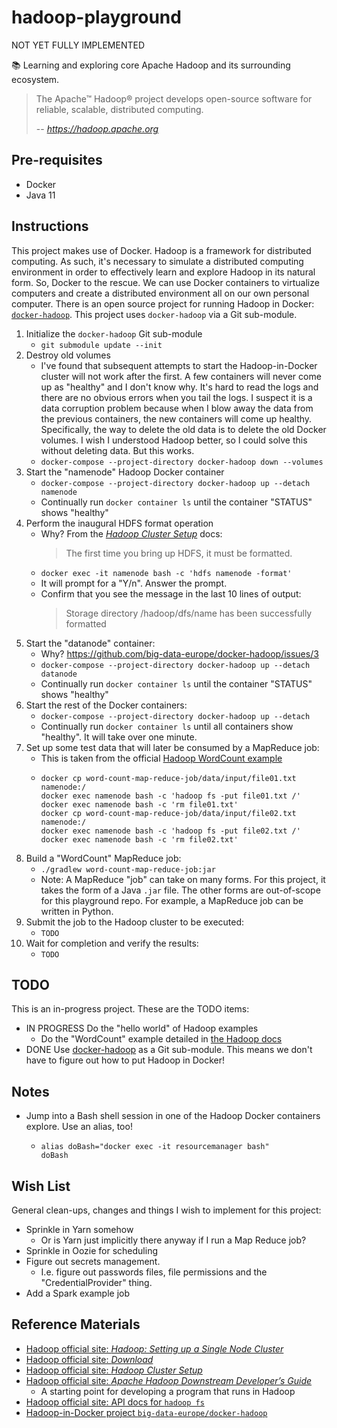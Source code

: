 # hadoop-playground

NOT YET FULLY IMPLEMENTED

📚 Learning and exploring core Apache Hadoop and its surrounding ecosystem.

> The Apache™ Hadoop® project develops open-source software for reliable, scalable, distributed computing.
>
>  -- <cite>https://hadoop.apache.org</cite>

## Pre-requisites

* Docker
* Java 11

## Instructions

This project makes use of Docker. Hadoop is a framework for distributed computing. As such, it's necessary to simulate
a distributed computing environment in order to effectively learn and explore Hadoop in its natural form. So, Docker to
the rescue. We can use Docker containers to virtualize computers and create a distributed environment all on our own
personal computer. There is an open source project for running Hadoop in Docker: [`docker-hadoop`](https://github.com/big-data-europe/docker-hadoop).
This project uses `docker-hadoop` via a Git sub-module.

1. Initialize the `docker-hadoop` Git sub-module
   * `git submodule update --init`
1. Destroy old volumes
   * I've found that subsequent attempts to start the Hadoop-in-Docker cluster will not work after the first. A few containers
     will never come up as "healthy" and I don't know why. It's hard to read the logs and there are no obvious errors when
     you tail the logs. I suspect it is a data corruption problem because when I blow away the data from the previous containers,
     the new containers will come up healthy. Specifically, the way to delete the old data is to delete the old Docker volumes.
     I wish I understood Hadoop better, so I could solve this without deleting data. But this works.
   * `docker-compose --project-directory docker-hadoop down --volumes`
1. Start the "namenode" Hadoop Docker container
   * `docker-compose --project-directory docker-hadoop up --detach namenode`
   * Continually run `docker container ls` until the container "STATUS" shows "healthy"
1. Perform the inaugural HDFS format operation
   * Why? From the [*Hadoop Cluster Setup*](https://hadoop.apache.org/docs/stable/hadoop-project-dist/hadoop-common/ClusterSetup.html) docs:
     > The first time you bring up HDFS, it must be formatted.
   * `docker exec -it namenode bash -c 'hdfs namenode -format'`
   * It will prompt for a "Y/n". Answer the prompt.
   * Confirm that you see the message in the last 10 lines of output:
     > Storage directory /hadoop/dfs/name has been successfully formatted
1. Start the "datanode" container:
   * Why? https://github.com/big-data-europe/docker-hadoop/issues/3
   * `docker-compose --project-directory docker-hadoop up --detach datanode`
   * Continually run `docker container ls` until the container "STATUS" shows "healthy"
1. Start the rest of the Docker containers:
   * `docker-compose --project-directory docker-hadoop up --detach`
   * Continually run `docker container ls` until all containers show "healthy". It will take over one minute.
1. Set up some test data that will later be consumed by a MapReduce job:
   * This is taken from the official [Hadoop WordCount example](https://hadoop.apache.org/docs/current/hadoop-mapreduce-client/hadoop-mapreduce-client-core/MapReduceTutorial.html#Example:_WordCount_v1.0)
   * ```
     docker cp word-count-map-reduce-job/data/input/file01.txt namenode:/
     docker exec namenode bash -c 'hadoop fs -put file01.txt /'
     docker exec namenode bash -c 'rm file01.txt'
     docker cp word-count-map-reduce-job/data/input/file02.txt namenode:/
     docker exec namenode bash -c 'hadoop fs -put file02.txt /'
     docker exec namenode bash -c 'rm file02.txt'
     ```
1. Build a "WordCount" MapReduce job:
   * `./gradlew word-count-map-reduce-job:jar`
   * Note: A MapReduce "job" can take on many forms. For this project, it takes the form of a Java `.jar` file. The other
     forms are out-of-scope for this playground repo. For example, a MapReduce job can be written in Python.  
1. Submit the job to the Hadoop cluster to be executed:
   * `TODO`
1. Wait for completion and verify the results:
   * `TODO`

## TODO

This is an in-progress project. These are the TODO items:

* IN PROGRESS Do the "hello world" of Hadoop examples
  * Do the "WordCount" example detailed in [the Hadoop docs](https://hadoop.apache.org/docs/current/hadoop-mapreduce-client/hadoop-mapreduce-client-core/MapReduceTutorial.html#Example:_WordCount_v1.0)
* DONE Use [docker-hadoop](https://github.com/big-data-europe/docker-hadoop) as a Git sub-module. This means we don't have to
  figure out how to put Hadoop in Docker!
  
## Notes

* Jump into a Bash shell session in one of the Hadoop Docker containers explore. Use an alias, too!
    * ```
      alias doBash="docker exec -it resourcemanager bash"
      doBash
      ```
## Wish List

General clean-ups, changes and things I wish to implement for this project:

* Sprinkle in Yarn somehow
  * Or is Yarn just implicitly there anyway if I run a Map Reduce job?
* Sprinkle in Oozie for scheduling
* Figure out secrets management.
  * I.e. figure out passwords files, file permissions and the "CredentialProvider" thing.
* Add a Spark example job
    
## Reference Materials

* [Hadoop official site: *Hadoop: Setting up a Single Node Cluster*](https://hadoop.apache.org/docs/stable/hadoop-project-dist/hadoop-common/SingleCluster.html)
* [Hadoop official site: *Download*](https://hadoop.apache.org/releases.html)
* [Hadoop official site: *Hadoop Cluster Setup*](https://hadoop.apache.org/docs/stable/hadoop-project-dist/hadoop-common/ClusterSetup.html)
* [Hadoop official site: *Apache Hadoop Downstream Developer’s Guide*](https://hadoop.apache.org/docs/current/hadoop-project-dist/hadoop-common/DownstreamDev.html)
  * A starting point for developing a program that runs in Hadoop
* [Hadoop official site: API docs for `hadoop fs`](https://hadoop.apache.org/docs/current/hadoop-project-dist/hadoop-common/FileSystemShell.html)
* [Hadoop-in-Docker project `big-data-europe/docker-hadoop`](https://github.com/big-data-europe/docker-hadoop)
